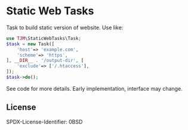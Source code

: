 Static Web Tasks
=======

Task to build static version of website.  Use like:

``` php
use TJM\StaticWebTasks\Task;
$task = new Task([
	'host'=> 'example.com',
	'scheme'=> 'https',
], __DIR__ . '/output-dir', [
	'exclude'=> ['/.htaccess'],
]);
$task->do();
```

See code for more details.  Early implementation, interface may change.

License
------

<footer>
<p>SPDX-License-Identifier: 0BSD</p>
</footer>
